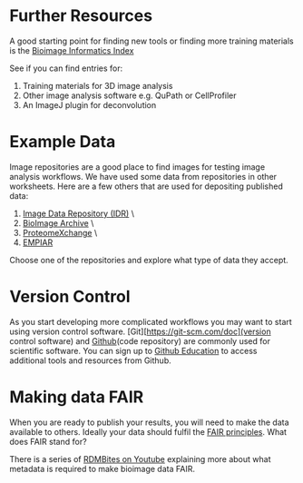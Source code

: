 # Further Resources

A good starting point for finding new tools or finding more training materials is the [Bioimage Informatics Index](https://biii.eu/)

See if you can find entries for:
1) Training materials for 3D image analysis
2) Other image analysis software e.g. QuPath or CellProfiler
3) An ImageJ plugin for deconvolution

# Example Data

Image repositories are a good place to find images for testing image analysis workflows. We have used some data from repositories in other worksheets. Here are a few others that are used for depositing published data:
1) [Image Data Repository (IDR)](https://idr.openmicroscopy.org/) \
2) [BioImage Archive](https://www.ebi.ac.uk/bioimage-archive/galleries/galleries.html) \
3) [ProteomeXchange](https://proteomecentral.proteomexchange.org/ui) \
4) [EMPIAR](https://www.ebi.ac.uk/empiar/)

Choose one of the repositories and explore what type of data they accept.

# Version Control

As you start developing more complicated workflows you may want to start using version control software. [Git][https://git-scm.com/doc](version control software) and [Github](https://github.com/)(code repository) are commonly used for scientific software. You can sign up to [Github Education](https://github.com/education) to access additional tools and resources from Github.

# Making data FAIR

When you are ready to publish your results, you will need to make the data available to others. Ideally your data should fulfil the [FAIR principles](https://www.go-fair.org/fair-principles/). What does FAIR stand for? 

There is a series of [RDMBites on Youtube](https://www.youtube.com/playlist?list=PLyCNTVs-UBvuJF7WausQ5q7v7pI1vEpI1) explaining more about what metadata is required to make bioimage data FAIR.
